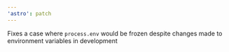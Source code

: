 ```yaml
---
'astro': patch
---
```


Fixes a case where `process.env` would be frozen despite changes made to environment variables in development